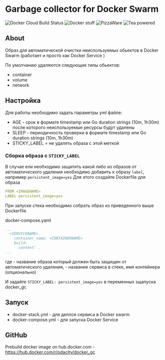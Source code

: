 # Garbage collector for Docker Swarm

![Docker Cloud Build Status](https://img.shields.io/docker/cloud/build/pdacity/docker_gc) 
![Docker stuff](https://img.shields.io/badge/%F0%9F%90%B3-useful%20stuff-lightgray) 
![PizzaWare](https://img.shields.io/badge/%F0%9F%8D%95-PizzaWare-orange) 
![Tea powered](https://img.shields.io/badge/%F0%9F%8D%B5-tea%20powered-yellowgreen)

## About 

Образ для автоматической очистки неиспользуемых обьектов в Docker Swarm (работает и просто как Docker Service )

По умолчанию удаляются следующие типы обьектов:
- container
- volume
- network

## Настройка 

Для работы необходимо задать параметры yml файле:

* AGE - срок в формате timestamp или Go duration strings (10m, 1h30m) после которого неиспользуемые ресурсы будут удалены
* SLEEP - периодичность проверки в формате timestamp или Go duration strings (10m, 1h30m)
* STICKY_LABEL = не удалять образа с этой меткой

### Сборка образа с `STICKY_LABEL`

В случае ели необходимо защитить какой либо из образов от автоматического удаления необходимо добавить к образу  `label`, например `persistent_image=yes` Для этого создайте Dockerfile для образа <IMAGENAME>

```yaml
FROM <IMAGENAME>
LABEL persistent_image=yes
```

При запуске стека необходимо собрать образ из приведенного выше  Dockerfile

docker-compose.yaml
```yaml
...
  <SERVICENAME>
    container_name: <CONTAINERNAME>
    build:
      context: .
...

```
где <IMAGENAME> - название образа который должен быть защищен от автоматического удаления, <SERVICENAME> - название сервиса в стеке, <CONTAINERNAME> имя контейнера (опционально)

И задайте `STICKY_LABEL: persistent_image=yes` в переменных зщапуска docker_gc

## Запуск

* docker-stack.yml - для деплоя сервиса в  Docker swarm
* docker-compose.yml - для запуска Docker Service

## GitHub

Prebuild docker image on hub.docker.com - https://hub.docker.com/r/pdacity/docker_gc

